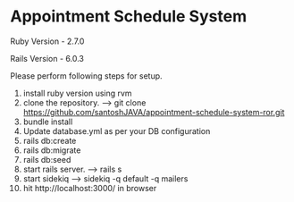 # Appointment Schedule System

Ruby Version - 2.7.0

Rails Version - 6.0.3

Please perform following steps for setup.

1. install ruby version using rvm
2. clone the repository. --> git clone https://github.com/santoshJAVA/appointment-schedule-system-ror.git
3. bundle install
4. Update database.yml as per your DB configuration
5. rails db:create
6. rails db:migrate
7. rails db:seed
8. start rails server. --> rails s
9. start sidekiq --> sidekiq -q default -q mailers
10. hit http://localhost:3000/ in browser


